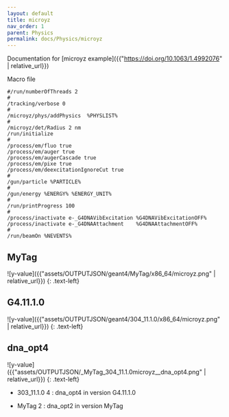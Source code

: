 ```yaml
---
layout: default
title: microyz
nav_order: 1
parent: Physics
permalink: docs/Physics/microyz
---
```

Documentation for [microyz example]({{"https://doi.org/10.1063/1.4992076" | relative_url}}) 

Macro file
```
#/run/numberOfThreads 2
#
/tracking/verbose 0
#
/microyz/phys/addPhysics  %PHYSLIST%              
#
/microyz/det/Radius 2 nm
/run/initialize
#
/process/em/fluo true
/process/em/auger true
/process/em/augerCascade true
/process/em/pixe true
/process/em/deexcitationIgnoreCut true 
#
/gun/particle %PARTICLE%
#
/gun/energy %ENERGY% %ENERGY_UNIT%
#
/run/printProgress 100
#
/process/inactivate e-_G4DNAVibExcitation %G4DNAVibExcitationOFF% 
/process/inactivate e-_G4DNAAttachment    %G4DNAAttachmentOFF%
#
/run/beamOn %NEVENTS%
```

## MyTag

![y-value]({{"assets/OUTPUTJSON/geant4/MyTag/x86_64/microyz.png" | relative_url}})
{: .text-left}

## G4.11.1.0
![y-value]({{"assets/OUTPUTJSON/geant4/304_11.1.0/x86_64/microyz.png" | relative_url}})
{: .text-left}

## dna_opt4

![y-value]({{"assets/OUTPUTJSON/_MyTag_304_11.1.0microyz__dna_opt4.png" | relative_url}})
{: .text-left}

- 303_11.1.0 4 : dna_opt4 in version G4.11.1.0

- MyTag 2 : dna_opt2 in version MyTag
